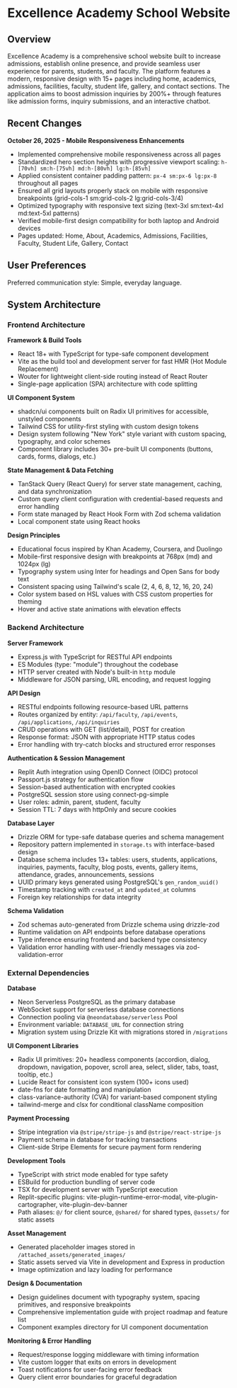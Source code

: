 # Excellence Academy School Website

## Overview

Excellence Academy is a comprehensive school website built to increase admissions, establish online presence, and provide seamless user experience for parents, students, and faculty. The platform features a modern, responsive design with 15+ pages including home, academics, admissions, facilities, faculty, student life, gallery, and contact sections. The application aims to boost admission inquiries by 200%+ through features like admission forms, inquiry submissions, and an interactive chatbot.

## Recent Changes

**October 26, 2025 - Mobile Responsiveness Enhancements**
- Implemented comprehensive mobile responsiveness across all pages
- Standardized hero section heights with progressive viewport scaling: `h-[70vh] sm:h-[75vh] md:h-[80vh] lg:h-[85vh]`
- Applied consistent container padding pattern: `px-4 sm:px-6 lg:px-8` throughout all pages
- Ensured all grid layouts properly stack on mobile with responsive breakpoints (grid-cols-1 sm:grid-cols-2 lg:grid-cols-3/4)
- Optimized typography with responsive text sizing (text-3xl sm:text-4xl md:text-5xl patterns)
- Verified mobile-first design compatibility for both laptop and Android devices
- Pages updated: Home, About, Academics, Admissions, Facilities, Faculty, Student Life, Gallery, Contact

## User Preferences

Preferred communication style: Simple, everyday language.

## System Architecture

### Frontend Architecture

**Framework & Build Tools**
- React 18+ with TypeScript for type-safe component development
- Vite as the build tool and development server for fast HMR (Hot Module Replacement)
- Wouter for lightweight client-side routing instead of React Router
- Single-page application (SPA) architecture with code splitting

**UI Component System**
- shadcn/ui components built on Radix UI primitives for accessible, unstyled components
- Tailwind CSS for utility-first styling with custom design tokens
- Design system following "New York" style variant with custom spacing, typography, and color schemes
- Component library includes 30+ pre-built UI components (buttons, cards, forms, dialogs, etc.)

**State Management & Data Fetching**
- TanStack Query (React Query) for server state management, caching, and data synchronization
- Custom query client configuration with credential-based requests and error handling
- Form state managed by React Hook Form with Zod schema validation
- Local component state using React hooks

**Design Principles**
- Educational focus inspired by Khan Academy, Coursera, and Duolingo
- Mobile-first responsive design with breakpoints at 768px (md) and 1024px (lg)
- Typography system using Inter for headings and Open Sans for body text
- Consistent spacing using Tailwind's scale (2, 4, 6, 8, 12, 16, 20, 24)
- Color system based on HSL values with CSS custom properties for theming
- Hover and active state animations with elevation effects

### Backend Architecture

**Server Framework**
- Express.js with TypeScript for RESTful API endpoints
- ES Modules (type: "module") throughout the codebase
- HTTP server created with Node's built-in `http` module
- Middleware for JSON parsing, URL encoding, and request logging

**API Design**
- RESTful endpoints following resource-based URL patterns
- Routes organized by entity: `/api/faculty`, `/api/events`, `/api/applications`, `/api/inquiries`
- CRUD operations with GET (list/detail), POST for creation
- Response format: JSON with appropriate HTTP status codes
- Error handling with try-catch blocks and structured error responses

**Authentication & Session Management**
- Replit Auth integration using OpenID Connect (OIDC) protocol
- Passport.js strategy for authentication flow
- Session-based authentication with encrypted cookies
- PostgreSQL session store using connect-pg-simple
- User roles: admin, parent, student, faculty
- Session TTL: 7 days with httpOnly and secure cookies

**Database Layer**
- Drizzle ORM for type-safe database queries and schema management
- Repository pattern implemented in `storage.ts` with interface-based design
- Database schema includes 13+ tables: users, students, applications, inquiries, payments, faculty, blog posts, events, gallery items, attendance, grades, announcements, sessions
- UUID primary keys generated using PostgreSQL's `gen_random_uuid()`
- Timestamp tracking with `created_at` and `updated_at` columns
- Foreign key relationships for data integrity

**Schema Validation**
- Zod schemas auto-generated from Drizzle schema using drizzle-zod
- Runtime validation on API endpoints before database operations
- Type inference ensuring frontend and backend type consistency
- Validation error handling with user-friendly messages via zod-validation-error

### External Dependencies

**Database**
- Neon Serverless PostgreSQL as the primary database
- WebSocket support for serverless database connections
- Connection pooling via `@neondatabase/serverless` Pool
- Environment variable: `DATABASE_URL` for connection string
- Migration system using Drizzle Kit with migrations stored in `/migrations`

**UI Component Libraries**
- Radix UI primitives: 20+ headless components (accordion, dialog, dropdown, navigation, popover, scroll area, select, slider, tabs, toast, tooltip, etc.)
- Lucide React for consistent icon system (100+ icons used)
- date-fns for date formatting and manipulation
- class-variance-authority (CVA) for variant-based component styling
- tailwind-merge and clsx for conditional className composition

**Payment Processing**
- Stripe integration via `@stripe/stripe-js` and `@stripe/react-stripe-js`
- Payment schema in database for tracking transactions
- Client-side Stripe Elements for secure payment form rendering

**Development Tools**
- TypeScript with strict mode enabled for type safety
- ESBuild for production bundling of server code
- TSX for development server with TypeScript execution
- Replit-specific plugins: vite-plugin-runtime-error-modal, vite-plugin-cartographer, vite-plugin-dev-banner
- Path aliases: `@/` for client source, `@shared/` for shared types, `@assets/` for static assets

**Asset Management**
- Generated placeholder images stored in `/attached_assets/generated_images/`
- Static assets served via Vite in development and Express in production
- Image optimization and lazy loading for performance

**Design & Documentation**
- Design guidelines document with typography system, spacing primitives, and responsive breakpoints
- Comprehensive implementation guide with project roadmap and feature list
- Component examples directory for UI component documentation

**Monitoring & Error Handling**
- Request/response logging middleware with timing information
- Vite custom logger that exits on errors in development
- Toast notifications for user-facing error feedback
- Query client error boundaries for graceful degradation